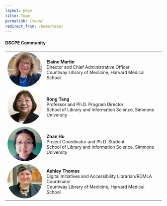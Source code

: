 ```yaml
---
layout: page
title: Team
permalink: /team/
redirect_from: /home/team/
---
```


#### DSCPE Community

<table>
  <tr><td rowspan="1" width="25%;float:left;margin:10px"><img src="/images/team_photos/elainem.png" alt="Elaine Martin Photo"></td>
    <td><div><b>Elaine Martin</b><br> Director and Chief Administrative Officer<br> Countway Library of Medicine, Harvard Medical School</div></td></tr>
  <tr><td rowspan="1" width="width:100px;float:left;margin:10px"><img src="/images/team_photos/rongt.png" alt="Rong Tang Photo"></td>
    <td><div><b>Rong Tang</b><br> Professor and Ph.D. Program Director<br> School of Library and Information Science, Simmons University</div></td></tr>
  <tr><td rowspan="1" width="width:100px;float:left;margin:10px"><img src="/images/team_photos/zhanh.png" alt="Zhan Hu Photo"></td>
    <td><div><b>Zhan Hu</b><br> Project Coordinator and Ph.D. Student<br> School of Library and Information Science, Simmons University</div></td></tr>
  <tr><td rowspan="1" width="width:100px;float:left;margin:10px"><img src="/images/team_photos/ashleyt.png" alt="Ashley Thomas Photo"></td>
    <td><div><b>Ashley Thomas</b><br> Digital Initiatives and Accessibility Librarian/RDMLA Coordinator<br> Countway Library of Medicine, Harvard Medical School</div></td></tr>
</table>
